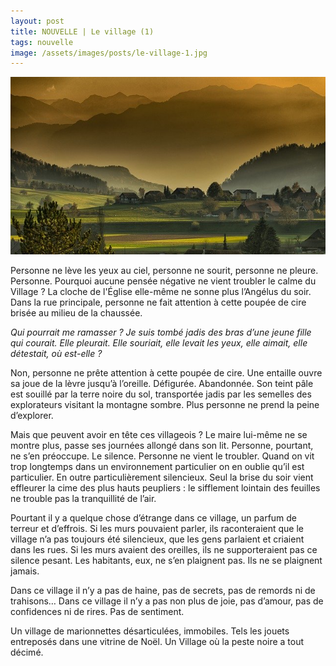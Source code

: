 ```yaml
---
layout: post
title: NOUVELLE | Le village (1)
tags: nouvelle
image: /assets/images/posts/le-village-1.jpg
---
```


![placeholder](/assets/images/posts/le-village-1.jpg "Le village (1)")

Personne ne lève les yeux au ciel, personne ne sourit, personne ne pleure. Personne. Pourquoi aucune pensée négative ne vient troubler le calme du Village ? La cloche de l'Église  elle-même ne sonne plus l’Angélus du soir. Dans la rue principale,  personne ne fait attention à cette poupée de cire brisée au milieu de la chaussée.

_Qui pourrait me ramasser ? Je suis tombé jadis des bras d’une jeune fille qui courait. Elle pleurait. Elle souriait, elle levait les yeux, elle aimait, elle détestait, où est-elle ?_

Non, personne ne prête attention à cette poupée de cire. Une entaille ouvre sa joue de la lèvre jusqu’à l’oreille. Défigurée. Abandonnée. Son teint pâle est souillé par la terre noire du sol, transportée jadis par les semelles des explorateurs visitant la montagne sombre. Plus personne ne prend la peine d’explorer.

Mais que peuvent avoir en tête ces villageois ? Le maire lui-même ne se montre plus, passe ses journées allongé dans son lit. Personne, pourtant, ne s’en préoccupe. Le silence. Personne ne vient le troubler. Quand on vit trop longtemps dans un environnement particulier on en oublie  qu’il est particulier. En outre particulièrement silencieux. Seul la brise du soir vient effleurer la cime des plus hauts peupliers : le sifflement lointain des feuilles ne trouble pas la tranquillité de l’air.

Pourtant il y a quelque chose d’étrange dans ce village, un parfum de terreur et d’effrois. Si les murs pouvaient parler, ils raconteraient que le village n’a pas toujours été silencieux, que les gens parlaient et criaient dans les rues. Si les murs avaient des oreilles, ils ne supporteraient pas ce silence pesant. Les habitants, eux, ne s’en plaignent pas. Ils ne se plaignent jamais.

Dans ce village il n’y a pas de haine, pas de secrets, pas de remords ni de trahisons… Dans ce village il n’y a pas non plus de joie, pas d’amour, pas de confidences ni de rires. Pas de sentiment.

Un village de marionnettes désarticulées, immobiles. Tels les jouets entreposés dans une vitrine de Noël. Un Village où la peste noire a tout décimé.
